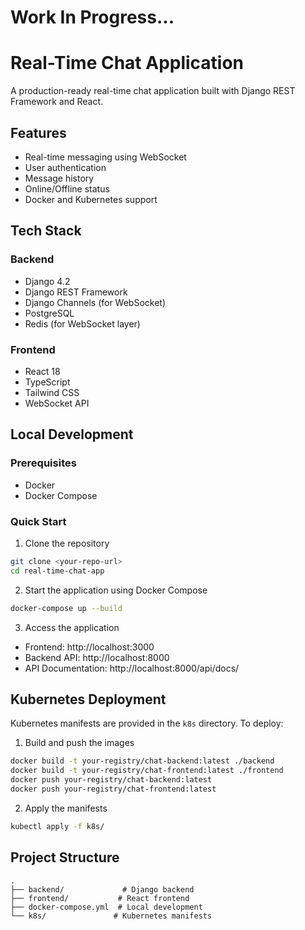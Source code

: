 # Work In Progress...

# Real-Time Chat Application

A production-ready real-time chat application built with Django REST Framework and React.

## Features

- Real-time messaging using WebSocket
- User authentication
- Message history
- Online/Offline status
- Docker and Kubernetes support

## Tech Stack

### Backend
- Django 4.2
- Django REST Framework
- Django Channels (for WebSocket)
- PostgreSQL
- Redis (for WebSocket layer)

### Frontend
- React 18
- TypeScript
- Tailwind CSS
- WebSocket API

## Local Development

### Prerequisites
- Docker
- Docker Compose

### Quick Start

1. Clone the repository
```bash
git clone <your-repo-url>
cd real-time-chat-app
```

2. Start the application using Docker Compose
```bash
docker-compose up --build
```

3. Access the application
- Frontend: http://localhost:3000
- Backend API: http://localhost:8000
- API Documentation: http://localhost:8000/api/docs/

## Kubernetes Deployment

Kubernetes manifests are provided in the `k8s` directory. To deploy:

1. Build and push the images
```bash
docker build -t your-registry/chat-backend:latest ./backend
docker build -t your-registry/chat-frontend:latest ./frontend
docker push your-registry/chat-backend:latest
docker push your-registry/chat-frontend:latest
```

2. Apply the manifests
```bash
kubectl apply -f k8s/
```

## Project Structure
```
.
├── backend/             # Django backend
├── frontend/           # React frontend
├── docker-compose.yml  # Local development
└── k8s/               # Kubernetes manifests
``` 